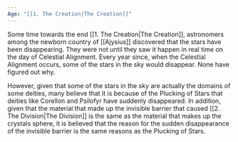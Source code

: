 ```yaml
---
Age: "[[1. The Creation|The Creation]]"
---
```

Some time towards the end [[1. The Creation|The Creation]], astronomers among the newborn country of [[Ajysius]] discovered that the stars have been disappearing. They were not until they saw it happen in real time on the day of Celestial Alignment. Every year since, when the Celestial Alignment occurs, some of the stars in the sky would disappear. None have figured out why.

However, given that some of the stars in the sky are actually the domains of some deities, many believe that it is because of the Plucking of Stars that deities like Corellon and Psilofyr have suddenly disappeared. In addition, given that the material that made up the invisible barrier that caused [[2. The Division|The Division]] is the same as the material that makes up the crystals sphere, it is believed that the reason for the sudden disappearance of the invisible barrier is the same reasons as the Plucking of Stars. 